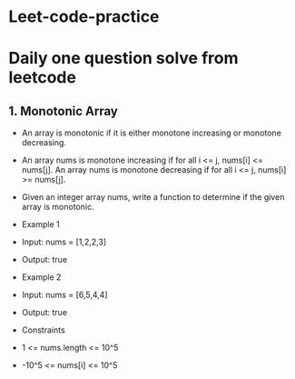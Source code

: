 # Leet-code-practice
# Daily one question solve from leetcode

## 1. Monotonic Array
- An array is monotonic if it is either monotone increasing or monotone decreasing.
- An array nums is monotone increasing if for all i <= j, nums[i] <= nums[j]. An array nums is monotone decreasing if for all i <= j, nums[i] >= nums[j].
- Given an integer array nums, write a function to determine if the given array is monotonic.
- Example 1
- Input: nums = [1,2,2,3]
- Output: true

- Example 2
- Input: nums = [6,5,4,4]
- Output: true

- Constraints
- 1 <= nums.length <= 10^5
- -10^5 <= nums[i] <= 10^5
